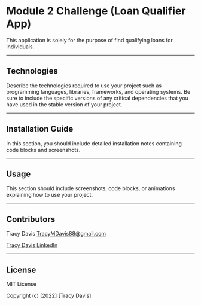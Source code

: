 # Module 2 Challenge (Loan Qualifier App)

This application is solely for the purpose of find qualifying loans for individuals.  

---

## Technologies

Describe the technologies required to use your project such as programming languages, libraries, frameworks, and operating systems. Be sure to include the specific versions of any critical dependencies that you have used in the stable version of your project.

---

## Installation Guide


In this section, you should include detailed installation notes containing code blocks and screenshots.

---

## Usage

This section should include screenshots, code blocks, or animations explaining how to use your project.

---

## Contributors

Tracy Davis <TracyMDavis88@gmail.com>

[Tracy Davis LinkedIn](https://www.linkedin.com/in/tracy-davis-mba-ma-2940a232/)

---

## License

MIT License

Copyright (c) [2022] [Tracy Davis]

